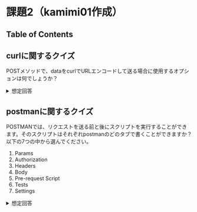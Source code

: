 # 課題2（kamimi01作成）

## Table of Contents

<!-- START doctoc -->
<!-- END doctoc -->

## curlに関するクイズ

POSTメソッドで、dataをcurlでURLエンコードして送る場合に使用するオプションは何でしょうか？

<details><summary>想定回答</summary>
</details>

## postmanに関するクイズ

POSTMANでは、リクエストを送る前と後にスクリプトを実行することができます。そのスクリプトはそれぞれpostmanのどのタブで書くことができますか？
以下の7つの中から選んでください。
1. Params
2. Authorization
3. Headers
4. Body
5. Pre-request Script
6. Tests
7. Settings

<details><summary>想定回答</summary>

* リクエスト前：「」タブ
* リクエスト後：「」タブ
</details>